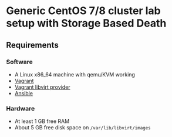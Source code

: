 # Generic CentOS 7/8 cluster lab setup with Storage Based Death

## Requirements

### Software
*  A Linux x86_64 machine with qemu/KVM working
*  [Vagrant](https://www.vagrantup.com/)
*  [Vagrant libvirt provider](https://github.com/vagrant-libvirt/vagrant-libvirt)
*  [Ansible](https://www.ansible.com/)

### Hardware
*  At least 1 GB free RAM
*  About 5 GB free disk space on `/var/lib/libvirt/images`